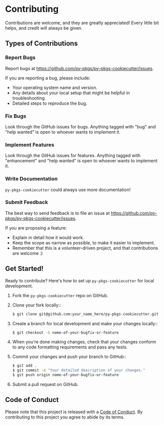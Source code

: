 # Contributing

Contributions are welcome, and they are greatly appreciated! Every little bit helps, and credit will always be given.

## Types of Contributions

### Report Bugs

Report bugs at <https://github.com/py-pkgs/py-pkgs-cookiecutter/issues>.

If you are reporting a bug, please include:

- Your operating system name and version.
- Any details about your local setup that might be helpful in troubleshooting.
- Detailed steps to reproduce the bug.

### Fix Bugs

Look through the GitHub issues for bugs. Anything tagged with "bug" and "help wanted" is open to whoever wants to implement it.

### Implement Features

Look through the GitHub issues for features. Anything tagged with "enhancement" and "help wanted" is open to whoever wants to implement it.

### Write Documentation

`py-pkgs-cookiecutter` could always use more documentation!

### Submit Feedback

The best way to send feedback is to file an issue at <https://github.com/py-pkgs/py-pkgs-cookiecutter/issues>.

If you are proposing a feature:

- Explain in detail how it would work.
- Keep the scope as narrow as possible, to make it easier to implement.
- Remember that this is a volunteer-driven project, and that contributions are welcome :)

## Get Started!

Ready to contribute? Here's how to set up `py-pkgs-cookiecutter` for local development.

1. Fork the `py-pkgs-cookiecutter` repo on GitHub.
2. Clone your fork locally::

    ```bash
    $ git clone git@github.com:your_name_here/py-pkgs-cookiecutter.git
    ```

3. Create a branch for local development and make your changes locally::

    ```bash
    $ git checkout -b name-of-your-bugfix-or-feature
    ```

4. When you're done making changes, check that your changes conform to any code formatting requirements and pass any tests.

5. Commit your changes and push your branch to GitHub::

    ```bash
    $ git add .
    $ git commit -m "Your detailed description of your changes."
    $ git push origin name-of-your-bugfix-or-feature
    ```

6. Submit a pull request on GitHub.

## Code of Conduct

Please note that this project is released with a [Code of Conduct](https://py-pkgs-cookiecutter.readthedocs.io/en/latest/conduct.html). By contributing to this project you agree to abide by its terms.
